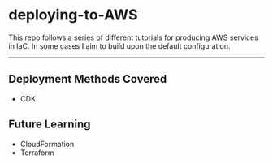 # deploying-to-AWS
This repo follows a series of different tutorials for producing AWS services in IaC. In some cases I aim to build upon the default configuration.

---

## Deployment Methods Covered
- CDK

## Future Learning
- CloudFormation
- Terraform
